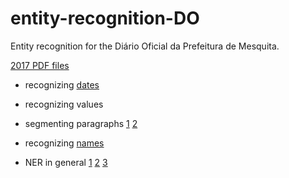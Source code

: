# entity-recognition-DO

Entity recognition for the Diário Oficial da Prefeitura de Mesquita.

[2017 PDF files](https://www.dropbox.com/sh/bjmdx53jss28xr0/AACj0zMgi2st96xVcsTgfFr8a?dl=0)

- recognizing [dates](https://stackoverflow.com/questions/3276180/extracting-date-from-a-string-in-python)

- recognizing values

- segmenting paragraphs [1](http://segeval.readthedocs.io/en/latest/) [2](https://code.google.com/archive/p/splitta/source/default/source)

- recognizing [names](https://code.google.com/archive/p/splitta/source/default/source)

- NER in general [1](http://nlpforhackers.io/named-entity-extraction/) [2](http://www.nltk.org/_modules/nltk/tag/stanford.html) [3](http://nltk.org/api/nltk.tag.html#module-nltk.tag.stanford)
